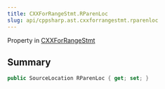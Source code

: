 ```yaml
---
title: CXXForRangeStmt.RParenLoc
slug: api/cppsharp.ast.cxxforrangestmt.rparenloc
---
```

Property in [CXXForRangeStmt](/api/cppsharp/ast/cxxforrangestmt)

## Summary



```csharp
public SourceLocation RParenLoc { get; set; }
```

